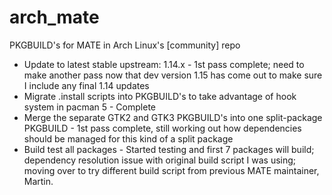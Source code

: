 # arch_mate
PKGBUILD's for MATE in Arch Linux's [community] repo

* Update to latest stable upstream:  1.14.x - 1st pass complete; need to make another pass now that dev version 1.15 has come out to make sure I include any final 1.14 updates
* Migrate .install scripts into PKGBUILD's to take advantage of hook system in pacman 5 - Complete
* Merge the separate GTK2 and GTK3 PKGBUILD's into one split-package PKGBUILD - 1st pass complete, still working out how dependencies should be managed for this kind of a split package
* Build test all packages - Started testing and first 7 packages will build; dependency resolution issue with original build script I was using; moving over to try different build script from previous MATE maintainer, Martin.
